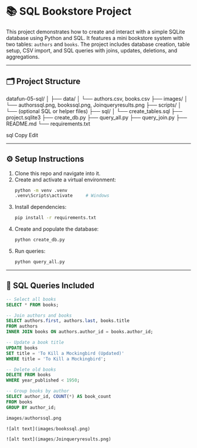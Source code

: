# 📚 SQL Bookstore Project

This project demonstrates how to create and interact with a simple SQLite database using Python and SQL. It features a mini bookstore system with two tables: `authors` and `books`. The project includes database creation, table setup, CSV import, and SQL queries with joins, updates, deletions, and aggregations.

---

## 🗂️ Project Structure

datafun-05-sql/
│
├── data/
│ └── authors.csv, books.csv
├── images/
│ └── authorssql.png, bookssql.png, Joinqueryresults.png
├── scripts/
│ └── (optional SQL or helper files)
├── sql/
│ └── create_tables.sql
├── project.sqlite3
├── create_db.py
├── query_all.py
├── query_join.py
├── README.md
└── requirements.txt

sql
Copy
Edit

---

## ⚙️ Setup Instructions

1. Clone this repo and navigate into it.
2. Create and activate a virtual environment:
    ```bash
    python -m venv .venv
    .venv\Scripts\activate     # Windows
    ```
3. Install dependencies:
    ```bash
    pip install -r requirements.txt
    ```
4. Create and populate the database:
    ```bash
    python create_db.py
    ```
5. Run queries:
    ```bash
    python query_all.py
    ```

---

## 🧠 SQL Queries Included

```sql
-- Select all books
SELECT * FROM books;

-- Join authors and books
SELECT authors.first, authors.last, books.title
FROM authors
INNER JOIN books ON authors.author_id = books.author_id;

-- Update a book title
UPDATE books
SET title = 'To Kill a Mockingbird (Updated)'
WHERE title = 'To Kill a Mockingbird';

-- Delete old books
DELETE FROM books
WHERE year_published < 1950;

-- Group books by author
SELECT author_id, COUNT(*) AS book_count
FROM books
GROUP BY author_id;

images/authorssql.png

![alt text](images/bookssql.png)

![alt text](images/Joinqueryresults.png)